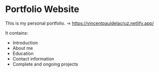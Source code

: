 # **Portfolio Website**
This is my personal portfolio. -> https://vincentpauldelacruz.netlify.app/

It contains:
- Introduction
- About me
- Education
- Contact information
- Complete and ongoing projects
